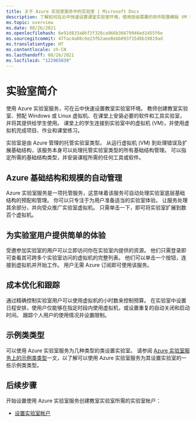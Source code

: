 ```yaml
---
title: 关于 Azure 实验室服务中的实验室 | Microsoft Docs
description: 了解如何在云中快速设置课堂实验室环境，使用班级需要的软件配置模板 VM 和实验室，并为班级中的每位学生提供 VM 副本。
ms.topic: overview
ms.date: 08/26/2021
ms.openlocfilehash: 6e91d833a86f2f326ca966b36679946ed1455f6e
ms.sourcegitcommit: 47fac4a88c6e23fb2aee8ebb093f15d8b19819ad
ms.translationtype: HT
ms.contentlocale: zh-CN
ms.lasthandoff: 08/26/2021
ms.locfileid: "122965039"
---
```

# <a name="introduction-to-labs"></a>实验室简介
使用 Azure 实验室服务，可在云中快速设置教室实验室环境。 教师创建教室实验室、预配 Windows 或 Linux 虚拟机、在课堂上安装必要的软件和工具实验室，并将其提供给学生使用。 课堂上的学生连接到实验室中的虚拟机 (VM)，并使用虚拟机完成项目、作业和课堂练习。 

实验室是由 Azure 管理的托管实验室类型。 从运行虚拟机 (VM) 到处理错误及扩展基础结构，该服务本身可以处理托管实验室类型的所有基础结构管理。 可以指定所需的基础结构类型，并安装课程所需的任何工具或软件。 

## <a name="automatic-management-of-azure-infrastructure-and-scale"></a>Azure 基础结构和规模的自动管理 
Azure 实验室服务是一项托管服务，这意味着该服务可自动处理实验室底层基础结构的预配和管理。 你可以只专注于为用户准备适当的实验室体验。 让服务处理其余部分，并向受众推广实验室虚拟机。 只需单击一下，即可将实验室扩展到数百个虚拟机。

## <a name="simple-experience-for-your-lab-users"></a>为实验室用户提供简单的体验 
受邀参加实验室的用户可以立即访问你在实验室内提供的资源。 他们只需登录即可查看其可跨多个实验室访问的虚拟机的完整列表。 他们可以单击一个按钮，连接到虚拟机并开始工作。 用户无需 Azure 订阅即可使用该服务。 

## <a name="cost-optimization-and-tracking"></a>成本优化和跟踪  
通过精确控制实验室用户可以使用虚拟机的小时数来控制预算。 在实验室中设置日程安排，使用户仅能够在指定时段内使用虚拟机，或设置重复的自动关闭和启动时间。 跟踪个人用户的使用情况并设置限制。

## <a name="example-class-types"></a>示例类类型
可以使用 Azure 实验室服务为几种类型的类设置实验室。 请参阅 [Azure 实验室服务上的示例类类型](class-types.md)一文，以了解可以使用 Azure 实验室服务为其设置实验室的一些示例类类型。 

## <a name="next-steps"></a>后续步骤
开始设置使用 Azure 实验室服务创建教室实验室所需的实验室帐户：

- [设置实验室帐户](tutorial-setup-lab-account.md)

